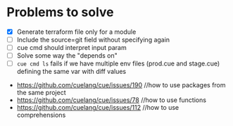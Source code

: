 # Problems to solve
- [x] Generate terraform file only for a module
- [ ] Include the source=git field without specifying again
- [ ] cue cmd should interpret input param
- [ ] Solve some way the "depends on"
- [ ] `cue cmd ls` fails if we have multiple env files (prod.cue and stage.cue) defining the same var with diff values

- https://github.com/cuelang/cue/issues/190 //how to use packages from the same project
- https://github.com/cuelang/cue/issues/78  //how to use functions
- https://github.com/cuelang/cue/issues/112 //how to use comprehensions
